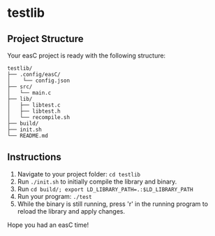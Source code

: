 # testlib

## Project Structure
Your easC project is ready with the following structure:

```
testlib/
├── .config/easC/
│    └── config.json
├── src/
│   └── main.c
├── lib/
│   ├── libtest.c
│   ├── libtest.h
│   └── recompile.sh
├── build/
├── init.sh
└── README.md
```

## Instructions
1. Navigate to your project folder: `cd testlib`
2. Run `./init.sh` to initially compile the library and binary.
3. Run `cd build/; export LD_LIBRARY_PATH=.:$LD_LIBRARY_PATH`
4. Run your program: `./test`
5. While the binary  is still running, press 'r' in the running program to reload the library and apply changes.

Hope you had an easC time!
